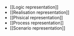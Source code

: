 * [[Logic representation]]
* [[Realisation representation]]
* [[Phisical representation]]
* [[Process representation]] 
* [[Scenario representation]]  